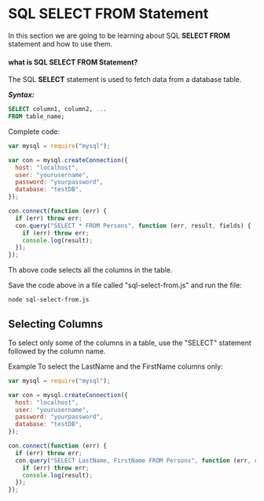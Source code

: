 # SQL SELECT FROM Statement

In this section we are going to be learning about SQL **SELECT FROM** statement and how to use them.

#### what is SQL SELECT FROM Statement?<br>

The SQL **SELECT** statement is used to fetch data from a database table.

**_Syntax:_**

```sql
SELECT column1, column2, ...
FROM table_name;
```

Complete code:

```js
var mysql = require("mysql");

var con = mysql.createConnection({
  host: "localhost",
  user: "yourusername",
  password: "yourpassword",
  database: "testDB",
});

con.connect(function (err) {
  if (err) throw err;
  con.query("SELECT * FROM Persons", function (err, result, fields) {
    if (err) throw err;
    console.log(result);
  });
});
```

Th above code selects all the columns in the table.

Save the code above in a file called "sql-select-from.js" and run the file:

```
node sql-select-from.js
```

## Selecting Columns

To select only some of the columns in a table, use the "SELECT" statement followed by the column name.

Example
To select the LastName and the FirstName columns only:

```js
var mysql = require("mysql");

var con = mysql.createConnection({
  host: "localhost",
  user: "yourusername",
  password: "yourpassword",
  database: "testDB",
});

con.connect(function (err) {
  if (err) throw err;
  con.query("SELECT LastName, FirstName FROM Persons", function (err, result) {
    if (err) throw err;
    console.log(result);
  });
});
```
